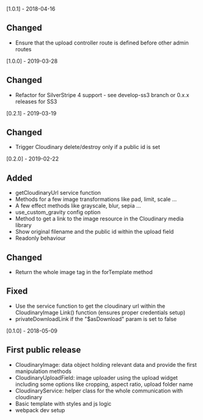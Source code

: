 [1.0.1] - 2018-04-16
## Changed
- Ensure that the upload controller route is defined before other admin routes

[1.0.0] - 2019-03-28
## Changed
- Refactor for SilverStripe 4 support - see develop-ss3 branch or 0.x.x releases for SS3

[0.2.1] - 2019-03-19
## Changed
- Trigger Cloudinary delete/destroy only if a public id is set

[0.2.0] - 2019-02-22
## Added
- getCloudinaryUrl service function
- Methods for a few image transformations like pad, limit, scale ...
- A few effect methods like grayscale, blur, sepia ...
- use_custom_gravity config option
- Method to get a link to the image resource in the Cloudinary media library
- Show original filename and the public id within the upload field
- Readonly behaviour

## Changed
- Return the whole image tag in the forTemplate method

## Fixed
- Use the service function to get the cloudinary url within the CloudinaryImage Link() function (ensures proper credentials setup)
- privateDownloadLink if the "$asDownload" param is set to false

[0.1.0] - 2018-05-09
## First public release
- CloudinaryImage: data object holding relevant data and provide the first manipulation methods
- CloudinaryUploadField: image uploader using the upload widget including some options like cropping, aspect ratio, upload folder name
- CloudinaryService: helper class for the whole communication with cloudinary
- Basic template with styles and js logic
- webpack dev setup
